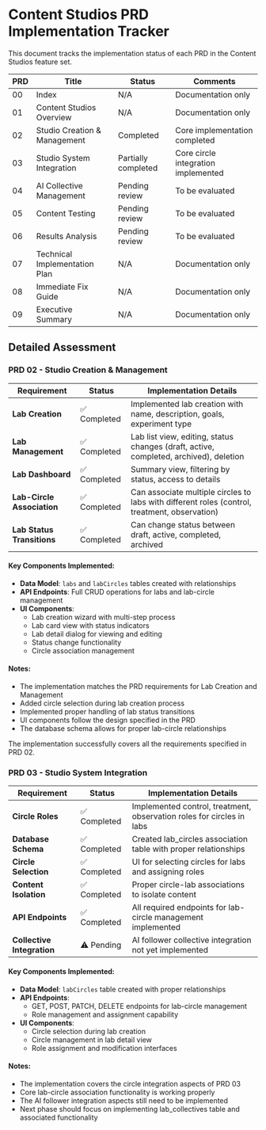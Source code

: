 # Content Studios PRD Implementation Tracker

This document tracks the implementation status of each PRD in the Content Studios feature set.

| PRD | Title | Status | Comments |
|-----|-------|--------|----------|
| 00 | Index | N/A | Documentation only |
| 01 | Content Studios Overview | N/A | Documentation only |
| 02 | Studio Creation & Management | Completed | Core implementation completed |  
| 03 | Studio System Integration | Partially completed | Core circle integration implemented |
| 04 | AI Collective Management | Pending review | To be evaluated |
| 05 | Content Testing | Pending review | To be evaluated |
| 06 | Results Analysis | Pending review | To be evaluated |
| 07 | Technical Implementation Plan | N/A | Documentation only |
| 08 | Immediate Fix Guide | N/A | Documentation only |
| 09 | Executive Summary | N/A | Documentation only |

## Detailed Assessment

### PRD 02 - Studio Creation & Management

| Requirement | Status | Implementation Details |
|-------------|--------|------------------------|
| **Lab Creation** | ✅ Completed | Implemented lab creation with name, description, goals, experiment type |
| **Lab Management** | ✅ Completed | Lab list view, editing, status changes (draft, active, completed, archived), deletion |
| **Lab Dashboard** | ✅ Completed | Summary view, filtering by status, access to details |
| **Lab-Circle Association** | ✅ Completed | Can associate multiple circles to labs with different roles (control, treatment, observation) |
| **Lab Status Transitions** | ✅ Completed | Can change status between draft, active, completed, archived |

#### Key Components Implemented:
- **Data Model**: `labs` and `labCircles` tables created with relationships
- **API Endpoints**: Full CRUD operations for labs and lab-circle management
- **UI Components**: 
  - Lab creation wizard with multi-step process
  - Lab card view with status indicators
  - Lab detail dialog for viewing and editing
  - Status change functionality
  - Circle association management

#### Notes:
- The implementation matches the PRD requirements for Lab Creation and Management
- Added circle selection during lab creation process
- Implemented proper handling of lab status transitions
- UI components follow the design specified in the PRD
- The database schema allows for proper lab-circle relationships

The implementation successfully covers all the requirements specified in PRD 02.

### PRD 03 - Studio System Integration

| Requirement | Status | Implementation Details |
|-------------|--------|------------------------|
| **Circle Roles** | ✅ Completed | Implemented control, treatment, observation roles for circles in labs |
| **Database Schema** | ✅ Completed | Created lab_circles association table with proper relationships |
| **Circle Selection** | ✅ Completed | UI for selecting circles for labs and assigning roles |
| **Content Isolation** | ✅ Completed | Proper circle-lab associations to isolate content |
| **API Endpoints** | ✅ Completed | All required endpoints for lab-circle management implemented |
| **Collective Integration** | ⚠️ Pending | AI follower collective integration not yet implemented |

#### Key Components Implemented:
- **Data Model**: `labCircles` table created with proper relationships
- **API Endpoints**: 
  - GET, POST, PATCH, DELETE endpoints for lab-circle management
  - Role management and assignment capability
- **UI Components**: 
  - Circle selection during lab creation
  - Circle management in lab detail view
  - Role assignment and modification interfaces

#### Notes:
- The implementation covers the circle integration aspects of PRD 03
- Core lab-circle association functionality is working properly
- The AI follower integration aspects still need to be implemented
- Next phase should focus on implementing lab_collectives table and associated functionality